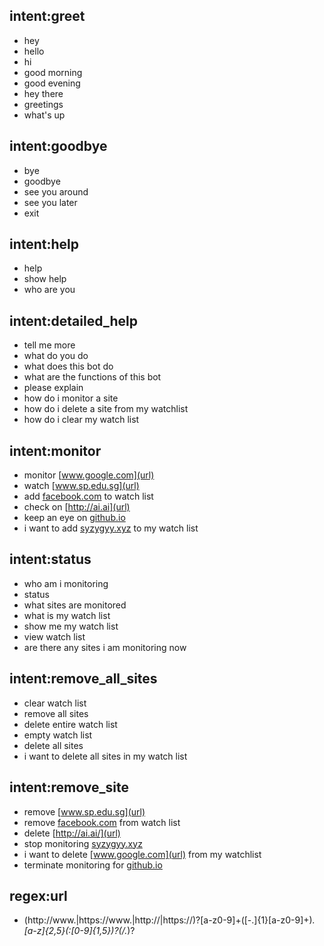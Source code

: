 ## intent:greet
- hey
- hello
- hi
- good morning
- good evening
- hey there
- greetings
- what's up

## intent:goodbye
- bye
- goodbye
- see you around
- see you later
- exit

## intent:help
- help
- show help
- who are you

## intent:detailed_help
- tell me more
- what do you do
- what does this bot do
- what are the functions of this bot
- please explain
- how do i monitor a site
- how do i delete a site from my watchlist
- how do i clear my watch list

## intent:monitor
- monitor [www.google.com](url)
- watch [www.sp.edu.sg](url)
- add [facebook.com](url) to watch list
- check on [http://ai.ai](url)
- keep an eye on [github.io](url)
- i want to add [syzygyy.xyz](url) to my watch list 

## intent:status
- who am i monitoring
- status
- what sites are monitored
- what is my watch list
- show me my watch list
- view watch list
- are there any sites i am monitoring now

## intent:remove_all_sites
- clear watch list
- remove all sites
- delete entire watch list
- empty watch list
- delete all sites
- i want to delete all sites in my watch list

## intent:remove_site
- remove [www.sp.edu.sg](url)
- remove [facebook.com](url) from watch list
- delete [http://ai.ai/](url)
- stop monitoring [syzygyy.xyz](url)
- i want to delete [www.google.com](url) from my watchlist
- terminate monitoring for [github.io](url)

## regex:url
- (http:\/\/www\.|https:\/\/www\.|http:\/\/|https:\/\/)?[a-z0-9]+([\-\.]{1}[a-z0-9]+)*\.[a-z]{2,5}(:[0-9]{1,5})?(\/.*)?
